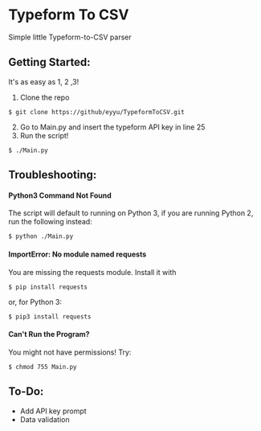 # Typeform To CSV
Simple little Typeform-to-CSV parser

## Getting Started:
It's as easy as 1, 2 ,3!

1. Clone the repo
```
$ git clone https://github/eyyu/TypeformToCSV.git
```
2. Go to Main.py and insert the typeform API key in line 25
3. Run the script!
```
$ ./Main.py
```  
## Troubleshooting:

#### Python3 Command Not Found
The script will default to running on Python 3, if you are running Python 2,
run the following instead:
```
$ python ./Main.py
```

#### ImportError: No module named requests
You are missing the requests module. Install it with
```
$ pip install requests
```
or, for Python 3:
```
$ pip3 install requests
```

#### Can't Run the Program?
You might not have permissions! Try:
```
$ chmod 755 Main.py
```

## To-Do:
- Add API key prompt
- Data validation
